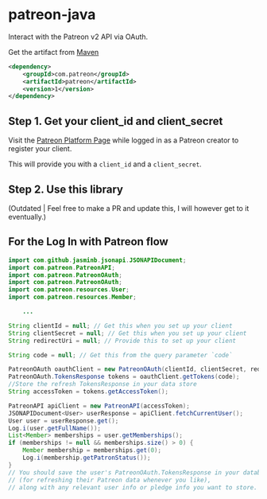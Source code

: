 # patreon-java
Interact with the Patreon v2 API via OAuth.

Get the artifact from [Maven](http://repo.songoda.com/repository/public/)
```xml
<dependency>
    <groupId>com.patreon</groupId>
    <artifactId>patreon</artifactId>
    <version>1</version>
</dependency>
```


Step 1. Get your client_id and client_secret
---
Visit the [Patreon Platform Page](https://www.patreon.com/platform)
while logged in as a Patreon creator to register your client.

This will provide you with a `client_id` and a `client_secret`.

Step 2. Use this library
---
(Outdated | Feel free to make a PR and update this, I will however get to it eventually.)
## For the Log In with Patreon flow
```java
import com.github.jasminb.jsonapi.JSONAPIDocument;
import com.patreon.PatreonAPI;
import com.patreon.PatreonOAuth;
import com.patreon.PatreonOAuth;
import com.patreon.resources.User;
import com.patreon.resources.Member;

    ...

String clientId = null; // Get this when you set up your client
String clientSecret = null; // Get this when you set up your client
String redirectUri = null; // Provide this to set up your client

String code = null; // Get this from the query parameter `code`

PatreonOAuth oauthClient = new PatreonOAuth(clientId, clientSecret, redirectUri);
PatreonOAuth.TokensResponse tokens = oauthClient.getTokens(code);
//Store the refresh TokensResponse in your data store
String accessToken = tokens.getAccessToken();

PatreonAPI apiClient = new PatreonAPI(accessToken);
JSONAPIDocument<User> userResponse = apiClient.fetchCurrentUser();
User user = userResponse.get();
Log.i(user.getFullName());
List<Member> memberships = user.getMemberships();
if (memberships != null && memberships.size() > 0) {
    Member membership = memberships.get(0);
    Log.i(membership.getPatronStatus());
}
// You should save the user's PatreonOAuth.TokensResponse in your database
// (for refreshing their Patreon data whenever you like),
// along with any relevant user info or pledge info you want to store.
```
